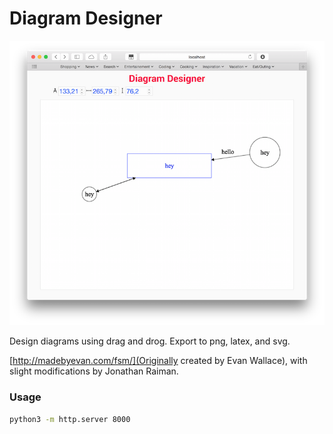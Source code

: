 # Diagram Designer

![Screenshot](images/main.png)

Design diagrams using drag and drog. Export to png, latex, and svg.

[http://madebyevan.com/fsm/](Originally created by Evan Wallace), with slight modifications by Jonathan Raiman.

### Usage

```bash
python3 -m http.server 8000
```
